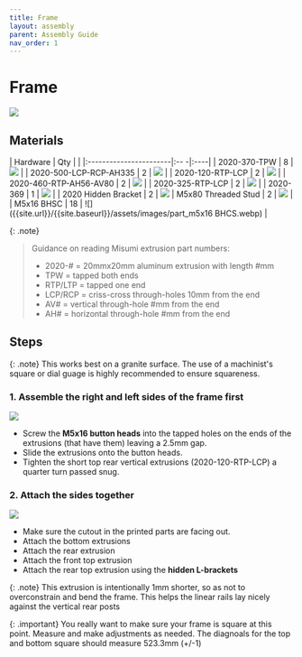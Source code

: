 ```yaml
---
title: Frame
layout: assembly
parent: Assembly Guide
nav_order: 1
---
```


# Frame

![]({{site.url}}/{{site.baseurl}}/assets/images/frame.png)

## Materials

| Hardware               | Qty |     |
|:-----------------------|:-- -|:----|
| 2020-370-TPW           | 8   | ![]({{site.url}}/{{site.baseurl}}/assets/images/part_2020.webp) |
| 2020-500-LCP-RCP-AH335 | 2   | ![]({{site.url}}/{{site.baseurl}}/assets/images/part_2020.webp) |
| 2020-120-RTP-LCP       | 2   | ![]({{site.url}}/{{site.baseurl}}/assets/images/part_2020.webp) |
| 2020-460-RTP-AH56-AV80 | 2   | ![]({{site.url}}/{{site.baseurl}}/assets/images/part_2020.webp) |
| 2020-325-RTP-LCP       | 2   | ![]({{site.url}}/{{site.baseurl}}/assets/images/part_2020.webp) |
| 2020-369               | 1   | ![]({{site.url}}/{{site.baseurl}}/assets/images/part_2020.webp) |
| 2020 Hidden Bracket    | 2   | ![]({{site.url}}/{{site.baseurl}}/assets/images/part_misumi_hidden_bracket.webp)
| M5x80 Threaded Stud    | 2  | ![]({{site.url}}/{{site.baseurl}}/assets/images/part_m5x80_stud.webp) |
| M5x16 BHSC             | 18  | ![]({{site.url}}/{{site.baseurl}}/assets/images/part_m5x16 BHCS.webp) |


{: .note}
> Guidance on reading Misumi extrusion part numbers:
> - 2020-# = 20mmx20mm aluminum extrusion with length #mm
> - TPW = tapped both ends
> - RTP/LTP = tapped one end
> - LCP/RCP = criss-cross through-holes 10mm from the end
> - AV# = vertical through-hole #mm from the end
> - AH# = horizontal through-hole #mm from the end

## Steps
<!-- <div class="container">
    <iframe width="928" height="522" src="https://www.youtube.com/embed/YqxQBvw9hQc?si=X4uPd5IwG5FWqIBe" title="YouTube video player" frameborder="0" allow="accelerometer; autoplay; clipboard-write; encrypted-media; gyroscope; picture-in-picture; web-share" referrerpolicy="strict-origin-when-cross-origin" allowfullscreen></iframe>
</div> -->

{: .note}
This works best on a granite surface. The use of a machinist's square or dial guage is highly recommended to ensure squareness.

### 1. Assemble the right and left sides of the frame first
![]({{site.url}}/{{site.baseurl}}/assets/images/frame_seq1.gif)
 - Screw the **M5x16 button heads** into the tapped holes on the ends of the extrusions (that have them) leaving a 2.5mm gap.
 - Slide the extrusions onto the button heads.
 - Tighten the short top rear vertical extrusions (2020-120-RTP-LCP) a quarter turn passed snug.

### 2. Attach the sides together
![]({{site.url}}/{{site.baseurl}}/assets/images/frame_seq2.gif)
 - Make sure the cutout in the printed parts are facing out.
 - Attach the bottom extrusions
 - Attach the rear extrusion
 - Attach the front top extrusion
 - Attach the rear top extrusion using the **hidden L-brackets**

{: .note}
This extrusion is intentionally 1mm shorter, so as not to overconstrain and bend the frame. This helps the linear rails lay nicely against the vertical rear posts

{: .important}
You really want to make sure your frame is square at this point. Measure and make adjustments as needed. The diagnoals for the top and bottom square should measure 523.3mm (+/-1)

<div class="online_3d_viewer"
    style="width: 1000px; height: 600px;"
    model="{{site.url}}/{{site.baseurl}}/assets/3d/Frame.wrl"
    backgroundcolor="244, 246, 250">
</div>